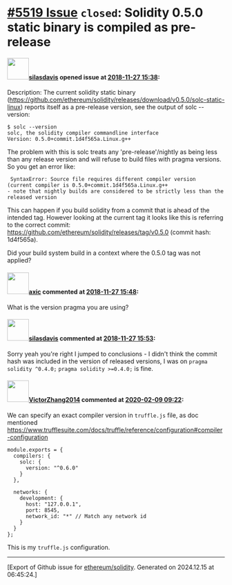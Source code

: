 # [\#5519 Issue](https://github.com/ethereum/solidity/issues/5519) `closed`: Solidity 0.5.0 static binary is compiled as pre-release

#### <img src="https://avatars.githubusercontent.com/u/99715?u=5039c4333f24fa825e1595b5c819f5c925a517ae&v=4" width="50">[silasdavis](https://github.com/silasdavis) opened issue at [2018-11-27 15:38](https://github.com/ethereum/solidity/issues/5519):

Description:
The current solidity static binary (https://github.com/ethereum/solidity/releases/download/v0.5.0/solc-static-linux) reports itself as a pre-release version, see the output of solc --version:

```shell
$ solc --version
solc, the solidity compiler commandline interface
Version: 0.5.0+commit.1d4f565a.Linux.g++
```

The problem with this is solc treats any 'pre-release'/nightly as being less than any release version and will refuse to build files with pragma versions. So you get an error like:

```shell
 SyntaxError: Source file requires different compiler version 
(current compiler is 0.5.0+commit.1d4f565a.Linux.g++ 
- note that nightly builds are considered to be strictly less than the released version
```

This can happen if you build solidity from a commit that is ahead of the intended tag. However looking at the current tag it looks like this is referring to the correct commit: https://github.com/ethereum/solidity/releases/tag/v0.5.0 (commit hash: 1d4f565a).

Did your build system build in a context where the 0.5.0 tag was not applied?



#### <img src="https://avatars.githubusercontent.com/u/20340?v=4" width="50">[axic](https://github.com/axic) commented at [2018-11-27 15:48](https://github.com/ethereum/solidity/issues/5519#issuecomment-442107887):

What is the version pragma you are using?

#### <img src="https://avatars.githubusercontent.com/u/99715?u=5039c4333f24fa825e1595b5c819f5c925a517ae&v=4" width="50">[silasdavis](https://github.com/silasdavis) commented at [2018-11-27 15:53](https://github.com/ethereum/solidity/issues/5519#issuecomment-442109936):

Sorry yeah you're right I jumped to conclusions - I didn't think the commit hash was included in the version of released versions, I was on `pragma solidity ^0.4.0;` `pragma solidity >=0.4.0;` is fine.

#### <img src="https://avatars.githubusercontent.com/u/6853884?u=5f3440b72088722a5693a350d95f16fd6af14cda&v=4" width="50">[VictorZhang2014](https://github.com/VictorZhang2014) commented at [2020-02-09 09:22](https://github.com/ethereum/solidity/issues/5519#issuecomment-583823387):

We can specify an exact compiler version in `truffle.js` file, as doc mentioned https://www.trufflesuite.com/docs/truffle/reference/configuration#compiler-configuration

```
module.exports = {
  compilers: {
    solc: {
      version: "^0.6.0"
    }
  },

  networks: {
    development: {
      host: "127.0.0.1",
      port: 8545,
      network_id: "*" // Match any network id
    }
  }
};
```
This is my `truffle.js` configuration.


-------------------------------------------------------------------------------



[Export of Github issue for [ethereum/solidity](https://github.com/ethereum/solidity). Generated on 2024.12.15 at 06:45:24.]
